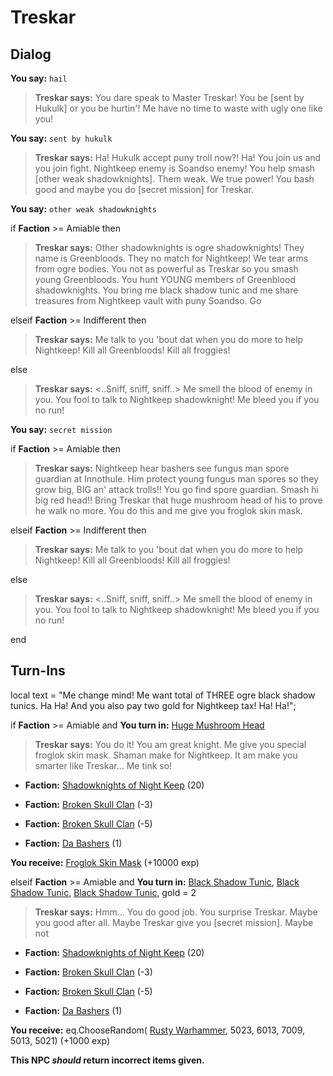 # Treskar



## Dialog

**You say:** `hail`



>**Treskar says:** You dare speak to Master Treskar!  You be [sent by Hukulk] or you be hurtin'! Me have no time to waste with ugly one like you!

**You say:** `sent by hukulk`



>**Treskar says:** Ha!  Hukulk accept puny troll now?!  Ha!  You join us and you join fight.  Nightkeep enemy is Soandso enemy!  You help smash [other weak shadowknights].  Them weak.  We true power!  You bash good and maybe you do [secret mission] for Treskar.

**You say:** `other weak shadowknights`



if **Faction** >= Amiable then




>**Treskar says:** Other shadowknights is ogre shadowknights! They name is Greenbloods. They no match for Nightkeep! We tear arms from ogre bodies. You not as powerful as Treskar so you smash young Greenbloods. You hunt YOUNG members of Greenblood shadowknights. You bring me black shadow tunic and me share treasures from Nightkeep vault with puny Soandso. Go


elseif **Faction** >= Indifferent then



>**Treskar says:** Me talk to you 'bout dat when you do more to help Nightkeep!  Kill all Greenbloods!  Kill all froggies!


else



>**Treskar says:** <..Sniff, sniff, sniff..>  Me smell the blood of enemy in you.  You fool to talk to Nightkeep shadowknight!  Me bleed you if you no run!


**You say:** `secret mission`



if **Faction** >= Amiable then




>**Treskar says:** Nightkeep hear bashers see fungus man spore guardian at Innothule. Him protect young fungus man spores so they grow big, BIG an' attack trolls!! You go find spore guardian. Smash hi big red head!! Bring Treskar that huge mushroom head of his to prove he walk no more. You do this and me give you froglok skin mask.


elseif **Faction** >= Indifferent then



>**Treskar says:** Me talk to you 'bout dat when you do more to help Nightkeep!  Kill all Greenbloods!  Kill all froggies!


else



>**Treskar says:** <..Sniff, sniff, sniff..>  Me smell the blood of enemy in you.  You fool to talk to Nightkeep shadowknight!  Me bleed you if you no run!


end

## Turn-Ins



local text = "Me change mind! Me want total of THREE ogre black shadow tunics. Ha Ha! And you also pay two gold for Nightkeep tax! Ha! Ha!";




if **Faction** >= Amiable and  **You turn in:** [Huge Mushroom Head](/item/12190)


>**Treskar says:** You do it! You am great knight. Me give you special froglok skin mask. Shaman make for Nightkeep. It am make you smarter like Treskar... Me tink so!


* __Faction:__ [Shadowknights of Night Keep](/faction/308) (20)



* __Faction:__ [Broken Skull Clan](/faction/222) (-3)



* __Faction:__ [Broken Skull Clan](/faction/222) (-5)



* __Faction:__ [Da Bashers](/faction/235) (1)



 **You receive:**  [Froglok Skin Mask](/item/2308) (+10000 exp)

elseif  **Faction** >= Amiable and  **You turn in:** [Black Shadow Tunic](/item/12199), [Black Shadow Tunic](/item/12199), [Black Shadow Tunic](/item/12199), gold = 2


>**Treskar says:** Hmm... You do good job. You surprise Treskar. Maybe you good after all. Maybe Treskar give you [secret mission]. Maybe not


* __Faction:__ [Shadowknights of Night Keep](/faction/308) (20)



* __Faction:__ [Broken Skull Clan](/faction/222) (-3)



* __Faction:__ [Broken Skull Clan](/faction/222) (-5)



* __Faction:__ [Da Bashers](/faction/235) (1)



 **You receive:** eq.ChooseRandom( [Rusty Warhammer](/item/6014), 5023, 6013, 7009, 5013, 5021) (+1000 exp)

**This NPC *should* return incorrect items given.**
